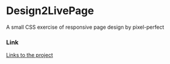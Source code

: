 # Design2LivePage
A small CSS exercise of responsive page design by pixel-perfect

### Link
[Links to the project](https://lior9631.github.io/Design-Live-Page/)
